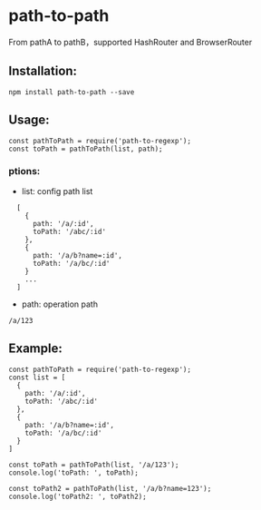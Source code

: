 # path-to-path

From pathA to pathB，supported HashRouter and BrowserRouter

## Installation:  
```
npm install path-to-path --save
```

## Usage: 
```
const pathToPath = require('path-to-regexp');
const toPath = pathToPath(list, path);
```
### ptions:
- list: config path  list
``` 
  [
    {
      path: '/a/:id',
      toPath: '/abc/:id'
    },
    {
      path: '/a/b?name=:id',
      toPath: '/a/bc/:id'
    }
    ...
  ]
```
- path: operation path
```
/a/123
```

## Example: 
```
const pathToPath = require('path-to-regexp');
const list = [
  {
    path: '/a/:id',
    toPath: '/abc/:id'
  },
  {
    path: '/a/b?name=:id',
    toPath: '/a/bc/:id'
  }
]

const toPath = pathToPath(list, '/a/123');
console.log('toPath: ', toPath);

const toPath2 = pathToPath(list, '/a/b?name=123');
console.log('toPath2: ', toPath2);
```
